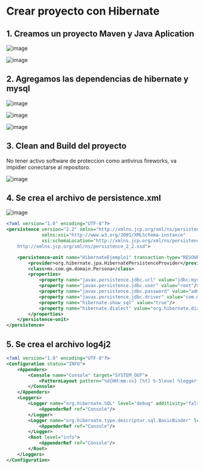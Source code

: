 # Crear proyecto con Hibernate

## 1. Creamos un proyecto Maven y Java Aplication

![image](https://user-images.githubusercontent.com/31961588/182502963-ee77d478-13e8-4916-bf8a-0af3ce6ec50e.png)


![image](https://user-images.githubusercontent.com/31961588/182503078-99a389d6-36eb-4393-ac3e-82f8a3cd90b0.png)


## 2. Agregamos las dependencias de hibernate y mysql

![image](https://user-images.githubusercontent.com/31961588/182503256-32bbcce5-d0e4-4734-912a-7f37c6164fe9.png)


![image](https://user-images.githubusercontent.com/31961588/182503322-51b787b8-bff3-4976-8bc8-bf3a5602ba77.png)

![image](https://user-images.githubusercontent.com/31961588/182503364-ef571665-1d75-4cf2-81cb-9ab1473c760b.png)

## 3. Clean and Build del proyecto

No tener activo software de proteccion como antivirus fireworks, va impidier conectarse al repositoro. 

![image](https://user-images.githubusercontent.com/31961588/182503437-fdd511b4-7de8-41e8-a1f7-a591d1259958.png)

## 4. Se crea el archivo de persistence.xml

![image](https://user-images.githubusercontent.com/31961588/182504176-45b5cc1d-72ca-4ef9-89e9-8d50128f6605.png)


```Xml
<?xml version="1.0" encoding="UTF-8"?>
<persistence version="2.2" xmlns="http://xmlns.jcp.org/xml/ns/persistence"
             xmlns:xsi="http://www.w3.org/2001/XMLSchema-instance"
             xsi:schemaLocation="http://xmlns.jcp.org/xml/ns/persistence 
    http://xmlns.jcp.org/xml/ns/persistence_2_2.xsd">

    <persistence-unit name="HibernateEjemplo1" transaction-type="RESOURCE_LOCAL">
        <provider>org.hibernate.jpa.HibernatePersistenceProvider</provider>
        <class>mx.com.gm.domain.Persona</class>
        <properties>
            <property name="javax.persistence.jdbc.url" value="jdbc:mysql://localhost:3306/test?useSSL=true&amp;useTimezone=true&amp;serverTimezone=UTC"/>
            <property name="javax.persistence.jdbc.user" value="root"/>
            <property name="javax.persistence.jdbc.password" value="admin"/>
            <property name="javax.persistence.jdbc.driver" value="com.mysql.cj.jdbc.Driver"/>
            <property name="hibernate.show_sql" value="true"/>
            <property name="hibernate.dialect" value="org.hibernate.dialect.MySQLDialect"/>
        </properties>
    </persistence-unit>
</persistence> 
```

## 5. Se crea el archivo  log4j2

```Xml
<?xml version="1.0" encoding="UTF-8"?>
<Configuration status="INFO">
    <Appenders>
        <Console name="Console" target="SYSTEM_OUT">
            <PatternLayout pattern="%d{HH:mm:ss} [%t] %-5level %logger{36} - %msg%n" />
        </Console>
    </Appenders>
    <Loggers>
        <Logger name="org.hibernate.SQL" level="debug" additivity="false">
            <AppenderRef ref="Console"/>
        </Logger>
        <Logger name="org.hibernate.type.descriptor.sql.BasicBinder" level="trace" additivity="false">
            <AppenderRef ref="Console"/>
        </Logger>
        <Root level="info">
            <AppenderRef ref="Console"/>
        </Root>
    </Loggers>
</Configuration>
```

